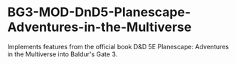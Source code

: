 # BG3-MOD-DnD5-Planescape-Adventures-in-the-Multiverse
Implements features from the official book D&amp;D 5E Planescape: Adventures in the Multiverse into Baldur's Gate 3.
